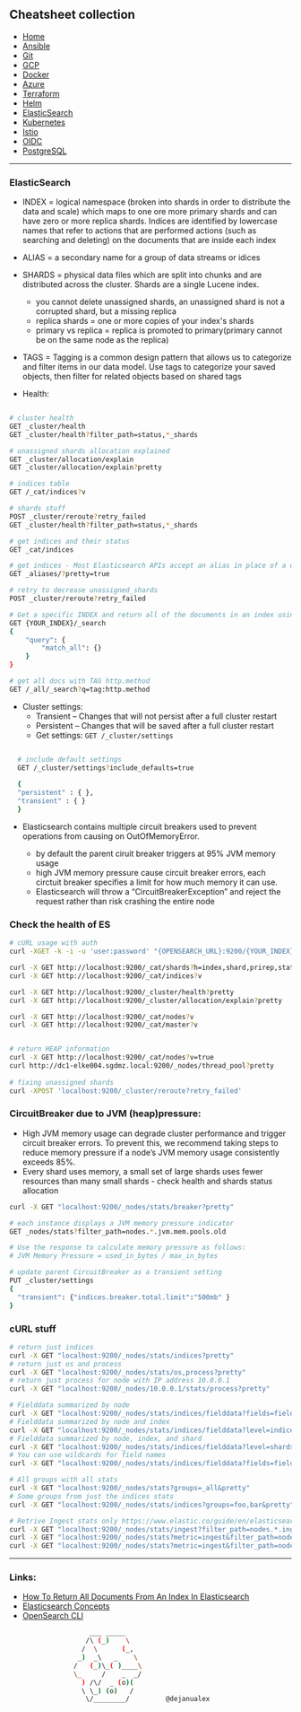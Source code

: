 ## Cheatsheet collection

* [Home](index.md)
* [Ansible](ansible.md)
* [Git](git.md)
* [GCP](gcp.md)
* [Docker](docker.md)
* [Azure](azure.md)
* [Terraform](terraform.md)
* [Helm](helm.md)
* <ins>[ElasticSearch](elastic.md)<ins>
* [Kubernetes](k8s.md)
* [Istio](istio.md)
* [OIDC](openID.md)
* [PostgreSQL](postgres.md)

---

### ElasticSearch

* INDEX = logical namespace (broken into shards in order to distribute the data and scale) which maps to one ore more primary shards and can have zero or more replica shards. Indices are identified by lowercase names that refer to actions that are performed actions (such as searching and deleting) on the documents that are inside each index

* ALIAS = a secondary name for a group of data streams or idices

* SHARDS = physical data files which are split into chunks and are distributed across the cluster. Shards are a single Lucene index.
  * you cannot delete unassigned shards, an unassigned shard is not a corrupted shard, but a missing replica
  * replica shards = one or more copies of your index's shards
  * primary vs replica = replica is promoted to primary(primary cannot be on the same node as the replica)

* TAGS = Tagging is a common design pattern that allows us to categorize and filter items in our data model. Use tags to categorize your saved objects, then filter for related objects based on shared tags

* Health:

```bash

# cluster health
GET _cluster/health
GET _cluster/health?filter_path=status,*_shards

# unassigned shards allocation explained
GET _cluster/allocation/explain
GET _cluster/allocation/explain?pretty

# indices table
GET /_cat/indices?v 

# shards stuff
POST _cluster/reroute?retry_failed
GET _cluster/health?filter_path=status,*_shards

# get indices and their status
GET _cat/indices

# get indices - Most Elasticsearch APIs accept an alias in place of a data stream or index name
GET _aliases/?pretty=true

# retry to decrease unassigned_shards
POST _cluster/reroute?retry_failed

# Get a specific INDEX and return all of the documents in an index using a "match_all" qu
GET {YOUR_INDEX}/_search
{
    "query": {
        "match_all": {}
    }
}

# get all docs with TAG http.method
GET /_all/_search?q=tag:http.method
```

* Cluster settings:
  * Transient – Changes that will not persist after a full cluster restart
  * Persistent – Changes that will be saved after a full cluster restart
  * Get settings: `GET /_cluster/settings`

```bash

  # include default settings
  GET /_cluster/settings?include_defaults=true
  
  {
  "persistent" : { },
  "transient" : { }
  }
```

* Elasticsearch contains multiple circuit breakers used to prevent operations from causing on OutOfMemoryError.

  - by default the parent ciruit breaker triggers at 95% JVM memory usage
  - high JVM memory pressure cause circuit breaker errors, each circtuit breaker specifies a limit for how much memory it can use.
  - Elasticsearch will throw a  “CircuitBreakerException” and reject the request rather than risk crashing the entire node

### Check the health of ES

```bash
# cURL usage with auth
curl -XGET -k -i -u 'user:password' "{OPENSEARCH_URL}:9200/{YOUR_INDEX}/_search"

curl -X GET http://localhost:9200/_cat/shards?h=index,shard,prirep,state,unassigned.reason
curl -X GET http://localhost:9200/_cat/indices?v

curl -X GET http://localhost:9200/_cluster/health?pretty
curl -X GET http://localhost:9200/_cluster/allocation/explain?pretty

curl -X GET http://localhost:9200/_cat/nodes?v
curl -X GET http://localhost:9200/_cat/master?v


# return HEAP information
curl -X GET http://localhost:9200/_cat/nodes?v=true
curl http://dc1-elke004.sgdmz.local:9200/_nodes/thread_pool?pretty
 
# fixing unassigned shards
curl -XPOST 'localhost:9200/_cluster/reroute?retry_failed' 
```

### CircuitBreaker due to JVM (heap)pressure:
  * High JVM memory usage can degrade cluster performance and trigger circuit breaker errors. To prevent this, we recommend taking steps to reduce memory pressure if a node’s JVM memory usage consistently exceeds 85%.
  * Every shard uses memory, a small set of large shards uses fewer resources than many small shards - check health and shards status allocation

```bash
curl -X GET "localhost:9200/_nodes/stats/breaker?pretty"

# each instance displays a JVM memory pressure indicator
GET _nodes/stats?filter_path=nodes.*.jvm.mem.pools.old

# Use the response to calculate memory pressure as follows:
# JVM Memory Pressure = used_in_bytes / max_in_bytes

# update parent CircuitBreaker as a transient setting
PUT _cluster/settings
{
  "transient": {"indices.breaker.total.limit":"500mb" }
}
```

### cURL stuff

```bash
# return just indices
curl -X GET "localhost:9200/_nodes/stats/indices?pretty"
# return just os and process
curl -X GET "localhost:9200/_nodes/stats/os,process?pretty"
# return just process for node with IP address 10.0.0.1
curl -X GET "localhost:9200/_nodes/10.0.0.1/stats/process?pretty"

# Fielddata summarized by node
curl -X GET "localhost:9200/_nodes/stats/indices/fielddata?fields=field1,field2&pretty"
# Fielddata summarized by node and index
curl -X GET "localhost:9200/_nodes/stats/indices/fielddata?level=indices&fields=field1,field2&pretty"
# Fielddata summarized by node, index, and shard
curl -X GET "localhost:9200/_nodes/stats/indices/fielddata?level=shards&fields=field1,field2&pretty"
# You can use wildcards for field names
curl -X GET "localhost:9200/_nodes/stats/indices/fielddata?fields=field*&pretty"

# All groups with all stats
curl -X GET "localhost:9200/_nodes/stats?groups=_all&pretty"
# Some groups from just the indices stats
curl -X GET "localhost:9200/_nodes/stats/indices?groups=foo,bar&pretty"

# Retrive Ingest stats only https://www.elastic.co/guide/en/elasticsearch/reference/current/cluster-nodes-stats.html#cluster-nodes-stats-ingest-ex
curl -X GET "localhost:9200/_nodes/stats/ingest?filter_path=nodes.*.ingest&pretty"
curl -X GET "localhost:9200/_nodes/stats?metric=ingest&filter_path=nodes.*.ingest&pretty"
curl -X GET "localhost:9200/_nodes/stats?metric=ingest&filter_path=nodes.*.ingest.pipelines&pretty"
```
---

### Links:

* [How To Return All Documents From An Index In Elasticsearch](https://kb.objectrocket.com/elasticsearch/how-to-return-all-documents-from-an-index-in-elasticsearch)
* [Elasticsearch Concepts](https://logz.io/blog/10-elasticsearch-concepts/)
* [OpenSearch CLI](https://opensearch.org/docs/1.2/clients/cli/)
 
```bash
                    ___ _____
                   /\ (_)    \
                  /  \      (_,
                 _)  _\   _    \
                /   (_)\_( )____\
                \_     /    _  _/
                  ) /\/  _ (o)(
                  \ \_) (o)   /
                   \/________/         @dejanualex
```